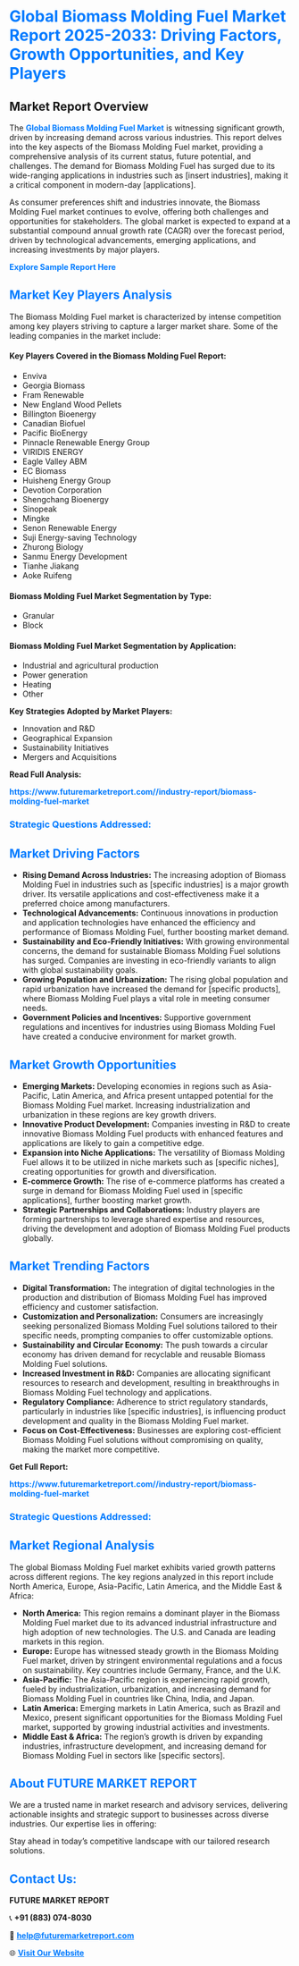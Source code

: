 <h1 style="color: #007BFF;">Global Biomass Molding Fuel Market Report 2025-2033: Driving Factors, Growth Opportunities, and Key Players</h1>

<section id="overview">
<h2>Market Report Overview</h2>
<p>The <a href="https://www.futuremarketreport.com//industry-report/biomass-molding-fuel-market" style="color: #007BFF; text-decoration: none;"><strong>Global Biomass Molding Fuel Market</strong></a> is witnessing significant growth, driven by increasing demand across various industries. This report delves into the key aspects of the Biomass Molding Fuel market, providing a comprehensive analysis of its current status, future potential, and challenges. The demand for Biomass Molding Fuel has surged due to its wide-ranging applications in industries such as [insert industries], making it a critical component in modern-day [applications].</p>
<p>As consumer preferences shift and industries innovate, the Biomass Molding Fuel market continues to evolve, offering both challenges and opportunities for stakeholders. The global market is expected to expand at a substantial compound annual growth rate (CAGR) over the forecast period, driven by technological advancements, emerging applications, and increasing investments by major players.</p>
</section>

<section id="overview">
<p><a href="https://www.futuremarketreport.com//request-sample/reportId=86246" style="color: #007BFF; text-decoration: none;"><strong>Explore Sample Report Here</strong></a></p>
</section>

<section id="key-players">
<h2 style="color: #007BFF;">Market Key Players Analysis</h2>
<p>The Biomass Molding Fuel market is characterized by intense competition among key players striving to capture a larger market share. Some of the leading companies in the market include:</p>
<h4>Key Players Covered in the Biomass Molding Fuel Report:</h4>
<ul><li>Enviva</li><li>Georgia Biomass</li><li>Fram Renewable</li><li>New England Wood Pellets</li><li>Billington Bioenergy</li><li>Canadian Biofuel</li><li>Pacific BioEnergy</li><li>Pinnacle Renewable Energy Group</li><li>VIRIDIS ENERGY</li><li>Eagle Valley ABM</li><li>EC Biomass</li><li>Huisheng Energy Group</li><li>Devotion Corporation</li><li>Shengchang Bioenergy</li><li>Sinopeak</li><li>Mingke</li><li>Senon Renewable Energy</li><li>Suji Energy-saving Technology</li><li>Zhurong Biology</li><li>Sanmu Energy Development</li><li>Tianhe Jiakang</li><li>Aoke Ruifeng</li></ul>
<h4>Biomass Molding Fuel Market Segmentation by Type:</h4>
<ul><li>Granular</li><li>Block</li></ul>

<h4>Biomass Molding Fuel Market Segmentation by Application:</h4>
<ul><li>Industrial and agricultural production</li><li>Power generation</li><li>Heating</li><li>Other</li></ul>
<p><strong>Key Strategies Adopted by Market Players:</strong></p>
<ul>
<li>Innovation and R&D</li>
<li>Geographical Expansion</li>
<li>Sustainability Initiatives</li>
<li>Mergers and Acquisitions</li>
</ul>
</section>

<section>
<p><strong>Read Full Analysis: </strong></p><a href="https://www.futuremarketreport.com//industry-report/biomass-molding-fuel-market" style="color: #007BFF; text-decoration: none;"><strong>https://www.futuremarketreport.com//industry-report/biomass-molding-fuel-market</strong></a>
<h3 style="color: #007BFF;">Strategic Questions Addressed:</h3>
</section>

<section id="driving-factors">
<h2 style="color: #007BFF;">Market Driving Factors</h2>
<ul>
<li><strong>Rising Demand Across Industries:</strong> The increasing adoption of Biomass Molding Fuel in industries such as [specific industries] is a major growth driver. Its versatile applications and cost-effectiveness make it a preferred choice among manufacturers.</li>
<li><strong>Technological Advancements:</strong> Continuous innovations in production and application technologies have enhanced the efficiency and performance of Biomass Molding Fuel, further boosting market demand.</li>
<li><strong>Sustainability and Eco-Friendly Initiatives:</strong> With growing environmental concerns, the demand for sustainable Biomass Molding Fuel solutions has surged. Companies are investing in eco-friendly variants to align with global sustainability goals.</li>
<li><strong>Growing Population and Urbanization:</strong> The rising global population and rapid urbanization have increased the demand for [specific products], where Biomass Molding Fuel plays a vital role in meeting consumer needs.</li>
<li><strong>Government Policies and Incentives:</strong> Supportive government regulations and incentives for industries using Biomass Molding Fuel have created a conducive environment for market growth.</li>
</ul>
</section>

<section id="growth-opportunities">
<h2 style="color: #007BFF;">Market Growth Opportunities</h2>
<ul>
<li><strong>Emerging Markets:</strong> Developing economies in regions such as Asia-Pacific, Latin America, and Africa present untapped potential for the Biomass Molding Fuel market. Increasing industrialization and urbanization in these regions are key growth drivers.</li>
<li><strong>Innovative Product Development:</strong> Companies investing in R&D to create innovative Biomass Molding Fuel products with enhanced features and applications are likely to gain a competitive edge.</li>
<li><strong>Expansion into Niche Applications:</strong> The versatility of Biomass Molding Fuel allows it to be utilized in niche markets such as [specific niches], creating opportunities for growth and diversification.</li>
<li><strong>E-commerce Growth:</strong> The rise of e-commerce platforms has created a surge in demand for Biomass Molding Fuel used in [specific applications], further boosting market growth.</li>
<li><strong>Strategic Partnerships and Collaborations:</strong> Industry players are forming partnerships to leverage shared expertise and resources, driving the development and adoption of Biomass Molding Fuel products globally.</li>
</ul>
</section>

<section id="trending-factors">
<h2 style="color: #007BFF;">Market Trending Factors</h2>
<ul>
<li><strong>Digital Transformation:</strong> The integration of digital technologies in the production and distribution of Biomass Molding Fuel has improved efficiency and customer satisfaction.</li>
<li><strong>Customization and Personalization:</strong> Consumers are increasingly seeking personalized Biomass Molding Fuel solutions tailored to their specific needs, prompting companies to offer customizable options.</li>
<li><strong>Sustainability and Circular Economy:</strong> The push towards a circular economy has driven demand for recyclable and reusable Biomass Molding Fuel solutions.</li>
<li><strong>Increased Investment in R&D:</strong> Companies are allocating significant resources to research and development, resulting in breakthroughs in Biomass Molding Fuel technology and applications.</li>
<li><strong>Regulatory Compliance:</strong> Adherence to strict regulatory standards, particularly in industries like [specific industries], is influencing product development and quality in the Biomass Molding Fuel market.</li>
<li><strong>Focus on Cost-Effectiveness:</strong> Businesses are exploring cost-efficient Biomass Molding Fuel solutions without compromising on quality, making the market more competitive.</li>
</ul>
</section>

<section>
<p><strong>Get Full Report: </strong></p><a href="https://www.futuremarketreport.com//industry-report/biomass-molding-fuel-market" style="color: #007BFF; text-decoration: none;"><strong>https://www.futuremarketreport.com//industry-report/biomass-molding-fuel-market</strong></a>
<h3 style="color: #007BFF;">Strategic Questions Addressed:</h3>
</section>


<section id="regional-analysis">
<h2 style="color: #007BFF;">Market Regional Analysis</h2>
<p>The global Biomass Molding Fuel market exhibits varied growth patterns across different regions. The key regions analyzed in this report include North America, Europe, Asia-Pacific, Latin America, and the Middle East & Africa:</p>
<ul>
<li><strong>North America:</strong> This region remains a dominant player in the Biomass Molding Fuel market due to its advanced industrial infrastructure and high adoption of new technologies. The U.S. and Canada are leading markets in this region.</li>
<li><strong>Europe:</strong> Europe has witnessed steady growth in the Biomass Molding Fuel market, driven by stringent environmental regulations and a focus on sustainability. Key countries include Germany, France, and the U.K.</li>
<li><strong>Asia-Pacific:</strong> The Asia-Pacific region is experiencing rapid growth, fueled by industrialization, urbanization, and increasing demand for Biomass Molding Fuel in countries like China, India, and Japan.</li>
<li><strong>Latin America:</strong> Emerging markets in Latin America, such as Brazil and Mexico, present significant opportunities for the Biomass Molding Fuel market, supported by growing industrial activities and investments.</li>
<li><strong>Middle East & Africa:</strong> The region’s growth is driven by expanding industries, infrastructure development, and increasing demand for Biomass Molding Fuel in sectors like [specific sectors].</li>
</ul>
</section>

<footer>
<h2 style="color: #007BFF;">About FUTURE MARKET REPORT</h2>
<p>We are a trusted name in market research and advisory services, delivering actionable insights and strategic support to businesses across diverse industries. Our expertise lies in offering:</p>

<p>Stay ahead in today’s competitive landscape with our tailored research solutions.</p>

<h2 style="color: #007BFF;">Contact Us:</h2>
<p><strong>FUTURE MARKET REPORT</strong></p>
<p>📞 <strong>+91 (883) 074-8030</strong></p>
<p>📧 <strong><a href="mailto:help@futuremarketreport.com" style="color: #007BFF;">help@futuremarketreport.com</a></strong></p>
<p>🌐 <strong><a href="https://www.futuremarketreport.com/" style="color: #007BFF;">Visit Our Website</a></strong></p>
</footer>